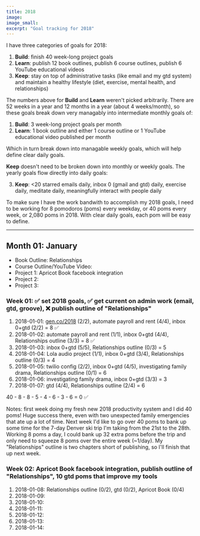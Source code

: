```yaml
---
title: 2018
image:
image_small:
excerpt: "Goal tracking for 2018"
---
```


I have three categories of goals for 2018:

1. **Build**: finish 40 week-long project goals
2. **Learn**: publish 12 book outlines, publish 6 course outlines, publish 6 YouTube educational videos
3. **Keep**: stay on top of administrative tasks (like email and my gtd system) and maintain a healthy lifestyle (diet, exercise, mental health, and relationships)

The numbers above for **Build** and **Learn** weren't picked arbitrarily. There are 52 weeks in a year and 12 months in a year (about 4 weeks/month), so these goals break down very managably into intermediate monthly goals of:

1. **Build**: 3 week-long project goals per month
2. **Learn**: 1 book outline and either 1 course outline or 1 YouTube educational video published per month

Which in turn break down into managable weekly goals, which will help define clear daily goals.

**Keep** doesn't need to be broken down into monthly or weekly goals. The yearly goals flow directly into daily goals:

3. **Keep**: <20 starred emails daily, inbox 0 (gmail and gtd) daily, exercise daily, meditate daily, meaningfully interact with people daily

To make sure I have the work bandwith to accomplish my 2018 goals, I need to be working for 8 pomodoros (poms) every weekday, or 40 poms every week, or 2,080 poms in 2018. With clear daily goals, each pom will be easy to define.

---

## Month 01: January

* Book Outline: Relationships
* Course Outline/YouTube Video:
* Project 1: Apricot Book facebook integration
* Project 2:
* Project 3:

### Week 01: ✅ set 2018 goals, ✅ get current on admin work (email, gtd, groove), ❌ publish outline of "Relationships"

1. 2018-01-01: [gen.co/2018](http://gen.co/2018) (2/2), automate payroll and rent (4/4), inbox 0+gtd (2/2) = 8 ✅
2. 2018-01-02: automate payroll and rent (1/1), inbox 0+gtd (4/4), Relationships outline (3/3) = 8 ✅
3. 2018-01-03: inbox 0+gtd (5/5), Relationships outline (0/3) = 5
4. 2018-01-04: Lola audio project (1/1), inbox 0+gtd (3/4), Relationships outline (0/3) = 4
5. 2018-01-05: twilio config (2/2), inbox 0+gtd (4/5), investigating family drama, Relationships outline (0/1) = 6
6. 2018-01-06: investigating family drama, inbox 0+gtd (3/3) = 3
7. 2018-01-07: gtd (4/4), Relationships outline (2/4) = 6

40 - 8 - 8 - 5 - 4 - 6 - 3 - 6 = 0 ✅

Notes: first week doing my fresh new 2018 productivity system and I did 40 poms! Huge success there, even with two unexpected family emergencies that ate up a lot of time. Next week I'd like to go over 40 poms to bank up some time for the 7-day Denver ski trip I'm taking from the 21st to the 28th. Working 8 poms a day, I could bank up 32 extra poms before the trip and only need to squeeze 8 poms over the entire week (~1/day). My "Relationships" outline is two chapters short of publishing, so I'll finish that up next week.

### Week 02: Apricot Book facebook integration, publish outline of "Relationships", 10 gtd poms that improve my tools

1. 2018-01-08: Relationships outline (0/2), gtd (0/2), Apricot Book (0/4)
2. 2018-01-09:
3. 2018-01-10:
4. 2018-01-11:
5. 2018-01-12:
6. 2018-01-13:
7. 2018-01-14:
